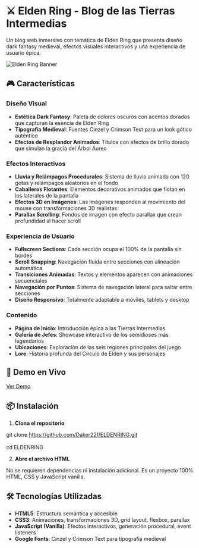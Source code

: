 # ⚔️ Elden Ring - Blog de las Tierras Intermedias

Un blog web inmersivo con temática de Elden Ring que presenta diseño dark fantasy medieval, efectos visuales interactivos y una experiencia de usuario épica.

![Elden Ring Banner](https://images.unsplash.com/photo-1518709268805-4e9042af9f23?w=1200&h=400&fit=crop)

## 🎮 Características

### Diseño Visual
- **Estética Dark Fantasy**: Paleta de colores oscuros con acentos dorados que capturan la esencia de Elden Ring
- **Tipografía Medieval**: Fuentes Cinzel y Crimson Text para un look gótico auténtico
- **Efectos de Resplandor Animados**: Títulos con efectos de brillo dorado que simulan la gracia del Árbol Áureo

### Efectos Interactivos
- **Lluvia y Relámpagos Procedurales**: Sistema de lluvia animada con 120 gotas y relámpagos aleatorios en el fondo
- **Caballeros Flotantes**: Elementos decorativos animados que flotan en los laterales de la pantalla
- **Efectos 3D en Imágenes**: Las imágenes responden al movimiento del mouse con transformaciones 3D realistas
- **Parallax Scrolling**: Fondos de imagen con efecto parallax que crean profundidad al hacer scroll

### Experiencia de Usuario
- **Fullscreen Sections**: Cada sección ocupa el 100% de la pantalla sin bordes
- **Scroll Snapping**: Navegación fluida entre secciones con alineación automática
- **Transiciones Animadas**: Textos y elementos aparecen con animaciones secuenciales
- **Navegación por Puntos**: Sistema de navegación lateral para saltar entre secciones
- **Diseño Responsivo**: Totalmente adaptable a móviles, tablets y desktop

### Contenido
- **Página de Inicio**: Introducción épica a las Tierras Intermedias
- **Galería de Jefes**: Showcase interactivo de los semidioses más legendarios
- **Ubicaciones**: Exploración de las seis regiones principales del juego
- **Lore**: Historia profunda del Círculo de Elden y sus personajes

## 🚀 Demo en Vivo

[Ver Demo](tu-url-aqui) 

## 📦 Instalación

1. **Clona el repositorio**

git clone https://github.com/Daker22f/ELDENRING.git <br> <br>
cd ELDENRING

2. **Abre el archivo HTML**


No se requieren dependencias ni instalación adicional. Es un proyecto 100% HTML, CSS y JavaScript vanilla.

## 🛠️ Tecnologías Utilizadas

- **HTML5**: Estructura semántica y accesible
- **CSS3**: Animaciones, transformaciones 3D, grid layout, flexbox, parallax
- **JavaScript (Vanilla)**: Efectos interactivos, generación procedural, event listeners
- **Google Fonts**: Cinzel y Crimson Text para tipografía medieval


